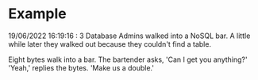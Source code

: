 # Example

<!-- replace-with-date starts -->
19/06/2022 16:19:16 : 3 Database Admins walked into a NoSQL bar. A little while later they walked out because they couldn't find a table.
<!-- replace-with-date ends -->

<!-- replace-with-joke starts -->
Eight bytes walk into a bar. The bartender asks, 'Can I get you anything?' 'Yeah,' replies the bytes. 'Make us a double.'
<!-- replace-with-joke ends -->